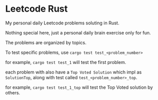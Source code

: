 # Leetcode Rust

My personal daily Leetcode problems soluting in Rust.

Nothing special here, just a personal daily brain exercise only for fun.

The problems are organized by topics.

To test specific problems, use `cargo test test_<problem_number>`

for example, `cargo test test_1` will test the first problem.

each problem with also have a `Top Voted Solution` which impl as `SolutionTop`, along with test called `test_<problem_number>_top`.

for example, `cargo test test_1_top` will test the Top Voted solution by others.
